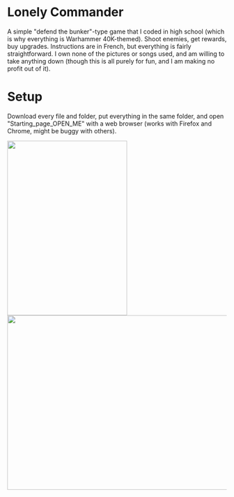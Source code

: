 # Lonely Commander
A simple "defend the bunker"-type game that I coded in high school (which is why everything is Warhammer 40K-themed). Shoot enemies, get rewards, buy upgrades.
Instructions are in French, but everything is fairly straightforward.
I own none of the pictures or songs used, and am willing to take anything down (though this is all purely for fun, and I am making no profit out of it).

# Setup
Download every file and folder, put everything in the same folder, and open "Starting_page_OPEN_ME" with a web browser (works with Firefox and Chrome, might be buggy with others).


<img src="https://user-images.githubusercontent.com/71833961/119854034-a099a700-bf08-11eb-8e21-bd4322ecf386.jpeg" width="275" height="400"><img src="https://user-images.githubusercontent.com/71833961/119853626-47ca0e80-bf08-11eb-9cc3-1ddc325c6582.png" width="575" height="400"> 
